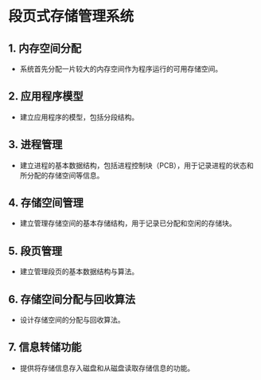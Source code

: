 # 段页式存储管理系统

## 1. 内存空间分配

- 系统首先分配一片较大的内存空间作为程序运行的可用存储空间。

## 2. 应用程序模型

- 建立应用程序的模型，包括分段结构。

## 3. 进程管理

- 建立进程的基本数据结构，包括进程控制块（PCB），用于记录进程的状态和所分配的存储空间等信息。

## 4. 存储空间管理

- 建立管理存储空间的基本存储结构，用于记录已分配和空闲的存储块。

## 5. 段页管理

- 建立管理段页的基本数据结构与算法。

## 6. 存储空间分配与回收算法

- 设计存储空间的分配与回收算法。

## 7. 信息转储功能

- 提供将存储信息存入磁盘和从磁盘读取存储信息的功能。


